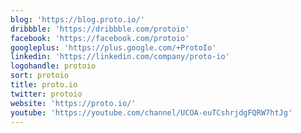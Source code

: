 ```yaml
---
blog: 'https://blog.proto.io/'
dribbble: 'https://dribbble.com/protoio'
facebook: 'https://facebook.com/protoio'
googleplus: 'https://plus.google.com/+ProtoIo'
linkedin: 'https://linkedin.com/company/proto-io'
logohandle: protoio
sort: protoio
title: proto.io
twitter: protoio
website: 'https://proto.io/'
youtube: 'https://youtube.com/channel/UCOA-euTCshrjdgFQRW7htJg'
---
```

